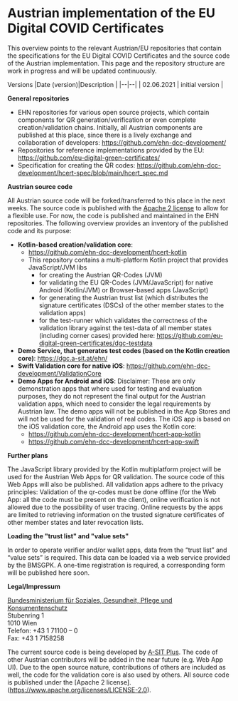 

# Austrian implementation of the EU Digital COVID Certificates

This overview points to the relevant Austrian/EU repositories that contain the specifications for the EU Digital COVID Certificates and the source code of the Austrian implementation. This page and the repository structure are work in progress and will be updated continuously.

Versions
|Date (version)|Description |
|--|--|
| 02.06.2021 | initial version |


**General repositories**

* EHN repositories for various open source projects, which contain components for QR generation/verification or even complete creation/validation chains. Initially, all Austrian components are published at this place, since there is a lively exchange and collaboration of developers: https://github.com/ehn-dcc-development/
* Repositories for reference implementations provided by the EU: https://github.com/eu-digital-green-certificates/
* Specification for creating the QR codes: https://github.com/ehn-dcc-development/hcert-spec/blob/main/hcert_spec.md

**Austrian source code**

All Austrian source code will be forked/transferred to this place in the next weeks. The source code is published with the [Apache 2 license](https://www.apache.org/licenses/LICENSE-2.0) to allow for a flexible use. For now, the code is published and maintained in the EHN repositories. The following overview provides an inventory of the published code and its purpose:

* **Kotlin-based creation/validation core**: 
	* https://github.com/ehn-dcc-development/hcert-kotlin
	* This repository contains a multi-platform Kotlin project that provides JavaScript/JVM libs
		* for creating the Austrian QR-Codes (JVM)
		* for validating the EU QR-Codes (JVM/JavaScript) for native Android (Kotlin/JVM) or Browser-based apps (JavaScript)
        * for generating the Austrian trust list (which distributes the signature certificates (DSCs) of the other member states to the validation apps)
        * for the test-runner which validates the correctness of the validation library against the test-data of all member states (including corner cases) provided here: https://github.com/eu-digital-green-certificates/dgc-testdata 
*   **Demo Service, that generates test codes (based on the Kotlin creation core)**: https://dgc.a-sit.at/ehn/
*   **Swift Validation core for native iOS**: https://github.com/ehn-dcc-development/ValidationCore
*   **Demo Apps for Android and iOS**: Disclaimer: These are only demonstration apps that where used for testing and evaluation purposes, they do not represent the final output for the Austrian validation apps, which need to consider the legal requirements by Austrian law. The demo apps will not be published in the App Stores and will not be used for the validation of real codes. The iOS app is based on the iOS validation core, the Android app uses the Kotlin core:
	* https://github.com/ehn-dcc-development/hcert-app-kotlin
	* https://github.com/ehn-dcc-development/hcert-app-swift

**Further plans**

The JavaScript library provided by the Kotlin multiplatform project will be used for the Austrian Web Apps for QR validation. The source code of this Web Apps will also be published. All validation apps adhere to the privacy principles: Validation of the qr-codes must be done offline (for the Web App: all the code must be present on the client), online verification is not allowed due to the possibility of user tracing. Online requests by the apps are limited to retrieving information on the trusted signature certificates of other member states and later revocation lists.

**Loading the "trust list" and "value sets"**

In order to operate verifier and/or  wallet apps, data from the “trust list” and “value sets”  is required. This data can be loaded via a web service provided by the BMSGPK. A one-time registration is required, a corresponding form will be published here soon.

**Legal/Impressum**

[Bundesministerium für Soziales, Gesundheit, Pflege und Konsumentenschutz](https://www.sozialministerium.at/)  
Stubenring 1  
1010 Wien  
Telefon: +43 1 71100 – 0  
Fax: +43 1 7158258  

The current source code is being developed by [A-SIT Plus](https://www.a-sit.at/kooperationen/a-sit-plus/). The code of other Austrian contributors will be added in the near future (e.g. Web App UI). Due to the open source nature, contributions of others are included as well, the code for the validation core is also used by others. All source code is published under the [Apache 2 license].(https://www.apache.org/licenses/LICENSE-2.0). 
